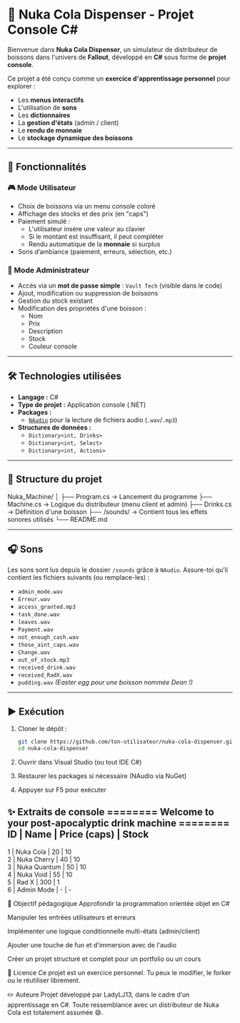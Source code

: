 # 🧃 Nuka Cola Dispenser - Projet Console C#

Bienvenue dans **Nuka Cola Dispenser**, un simulateur de distributeur de boissons dans l'univers de **Fallout**, développé en **C#** sous forme de **projet console**.

Ce projet a été conçu comme un **exercice d'apprentissage personnel** pour explorer :
- Les **menus interactifs**
- L'utilisation de **sons**
- Les **dictionnaires**
- La **gestion d'états** (admin / client)
- Le **rendu de monnaie**
- Le **stockage dynamique des boissons**

---

## 🚀 Fonctionnalités

### 🎮 Mode Utilisateur
- Choix de boissons via un menu console coloré
- Affichage des stocks et des prix (en "caps")
- Paiement simulé :
  - L'utilisateur insère une valeur au clavier
  - Si le montant est insuffisant, il peut compléter
  - Rendu automatique de la **monnaie** si surplus
- Sons d’ambiance (paiement, erreurs, sélection, etc.)

### 🔐 Mode Administrateur
- Accès via un **mot de passe simple** : `Vault Tech` (visible dans le code)
- Ajout, modification ou suppression de boissons
- Gestion du stock existant
- Modification des propriétés d'une boisson :
  - Nom
  - Prix
  - Description
  - Stock
  - Couleur console

---

## 🛠️ Technologies utilisées

- **Langage :** C#
- **Type de projet :** Application console (.NET)
- **Packages :**
  - [`NAudio`](https://github.com/naudio/NAudio) pour la lecture de fichiers audio (`.wav`/`.mp3`)
- **Structures de données :**
  - `Dictionary<int, Drinks>`
  - `Dictionary<int, Select>`
  - `Dictionary<int, Actions>`

---

## 📂 Structure du projet

Nuka_Machine/
│
├── Program.cs → Lancement du programme
├── Machine.cs → Logique du distributeur (menu client et admin)
├── Drinks.cs → Définition d'une boisson
├── /sounds/ → Contient tous les effets sonores utilisés
└── README.md


---

## 🎧 Sons

Les sons sont lus depuis le dossier `/sounds` grâce à `NAudio`. Assure-toi qu’il contient les fichiers suivants (ou remplace-les) :

- `admin_mode.wav`
- `Erreur.wav`
- `access_granted.mp3`
- `task_done.wav`
- `leaves.wav`
- `Payment.wav`
- `not_enough_cash.wav`
- `those_aint_caps.wav`
- `Change.wav`
- `out_of_stock.mp3`
- `received_drink.wav`
- `received_RadX.wav`
- `pudding.wav` *(Easter egg pour une boisson nommée Dean !)*

---

## ▶️ Exécution

1. Cloner le dépôt :

   ```bash
   git clone https://github.com/ton-utilisateur/nuka-cola-dispenser.git
   cd nuka-cola-dispenser
2. Ouvrir dans Visual Studio (ou tout IDE C#)

3. Restaurer les packages si nécessaire (NAudio via NuGet)

4. Appuyer sur F5 pour exécuter

✨ Extraits de console
======== Welcome to your post-apocalyptic drink machine ========
ID    | Name                     | Price (caps) | Stock   
-------------------------------------------------------------
1     | Nuka Cola               | 20           | 10      
2     | Nuka Cherry             | 40           | 10      
3     | Nuka Quantum            | 50           | 10      
4     | Nuka Void               | 55           | 10      
5     | Rad X                   | 300          | 1       
6     | Admin Mode              | -            | -   

🎯 Objectif pédagogique
Approfondir la programmation orientée objet en C#

Manipuler les entrées utilisateurs et erreurs

Implémenter une logique conditionnelle multi-états (admin/client)

Ajouter une touche de fun et d'immersion avec de l'audio

Créer un projet structuré et complet pour un portfolio ou un cours

📜 Licence
Ce projet est un exercice personnel. Tu peux le modifier, le forker ou le réutiliser librement.

✏️ Auteure
Projet développé par LadyLJ13, dans le cadre d’un apprentissage en C#.
Toute ressemblance avec un distributeur de Nuka Cola est totalement assumée 😄.
